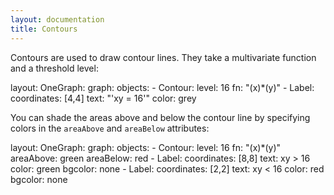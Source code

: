 ```yaml
---
layout: documentation
title: Contours
---
```


Contours are used to draw contour lines. They take a multivariate function and a threshold level:


<div width="500" height="410" class="codePreview">

layout:
  OneGraph:
    graph:
      objects:
      - Contour:
          level: 16
          fn: "(x)*(y)"
      - Label:
          coordinates: [4,4]
          text: "'xy = 16'"
          color: grey

</div>

You can shade the areas above and below the contour line by specifying colors in the `areaAbove` and `areaBelow` attributes:

<div width="500" height="410" class="codePreview">

layout:
  OneGraph:
    graph:
      objects:
      - Contour:
          level: 16
          fn: "(x)*(y)"
          areaAbove: green
          areaBelow: red
      - Label:
          coordinates: [8,8]
          text: xy > 16
          color: green
          bgcolor: none
      - Label:
          coordinates: [2,2]
          text: xy < 16
          color: red
          bgcolor: none
</div>
